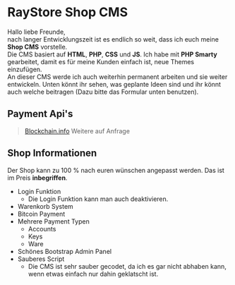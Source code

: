 # RayStore Shop CMS

Hallo liebe Freunde,  
nach langer Entwicklungszeit ist es endlich so weit, dass ich euch meine **Shop CMS** vorstelle.  
Die CMS basiert auf **HTML**, **PHP**, **CSS** und **JS**. Ich habe mit **PHP Smarty** gearbeitet, damit es für meine Kunden einfach ist, neue Themes einzufügen.  
An dieser CMS werde ich auch weiterhin permanent arbeiten und sie weiter entwickeln. Unten könnt ihr sehen, was geplante Ideen sind und ihr könnt auch welche beitragen (Dazu bitte das Formular unten benutzen).

## Payment Api's
> [Blockchain.info](https://api.blockchain.info/customer/signup)
> Weitere auf Anfrage

## Shop Informationen
Der Shop kann zu 100 % nach euren wünschen angepasst werden. Das ist im Preis **inbegriffen**.
- Login Funktion
	- Die Login Funktion kann man auch deaktivieren.
- Warenkorb System
- Bitcoin Payment
- Mehrere Payment Typen
	- Accounts
	- Keys
	- Ware
- Schönes Bootstrap Admin Panel
- Sauberes Script
	- Die CMS ist sehr sauber gecodet, da ich es gar nicht abhaben kann, wenn etwas einfach nur dahin geklatscht ist.

